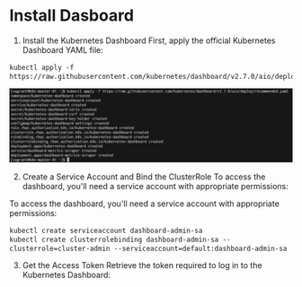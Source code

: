 # Install Dasboard

1. Install the Kubernetes Dashboard
First, apply the official Kubernetes Dashboard YAML file:

```
kubectl apply -f https://raw.githubusercontent.com/kubernetes/dashboard/v2.7.0/aio/deploy/recommended.yaml

```
![](../assets/images/k8s_dashboard.png)

2. Create a Service Account and Bind the ClusterRole
To access the dashboard, you'll need a service account with appropriate permissions:

To access the dashboard, you'll need a service account with appropriate permissions:

```
kubectl create serviceaccount dashboard-admin-sa
kubectl create clusterrolebinding dashboard-admin-sa --clusterrole=cluster-admin --serviceaccount=default:dashboard-admin-sa

```

3. Get the Access Token
Retrieve the token required to log in to the Kubernetes Dashboard:

